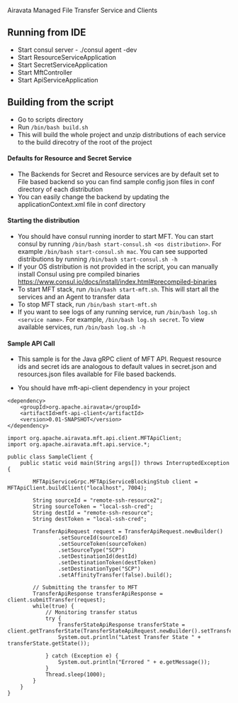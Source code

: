 Airavata Managed File Transfer Service and Clients

## Running from IDE

* Start consul server - ./consul agent -dev
* Start ResourceServiceApplication
* Start SecretServiceApplication
* Start MftController
* Start ApiServiceApplication

## Building from the script

* Go to scripts directory
* Run ```/bin/bash build.sh```
* This will build the whole project and unzip distributions of each service to the build direcotry of the root of the project

#### Defaults for Resource and Secret Service
* The Backends for Secret and Resource services are by default set to File based backend so you can find sample config json 
files in conf directory of each distribution
* You can easily change the backend by updating the applicationContext.xml file in conf directory

#### Starting the distribution
* You should have consul running inorder to start MFT. You can start consul by running ```/bin/bash start-consul.sh <os distribution>```. 
For example ```/bin/bash start-consul.sh mac```. You can see supported distributions by running ```/bin/bash start-consul.sh -h```
* If your OS distribution is not provided in the script, you can manually install Consul using pre compiled binaries https://www.consul.io/docs/install/index.html#precompiled-binaries
* To start MFT stack, run ```/bin/bash start-mft.sh```. This will start all the services and an Agent to transfer data
* To stop MFT stack, run ```/bin/bash start-mft.sh```
* If you want to see logs of any running service, run ```/bin/bash log.sh <service name>```. For example, ```/bin/bash log.sh secret```. 
To view available services, run  ```/bin/bash log.sh -h```

#### Sample API Call

* This sample is for the Java gRPC client of MFT API. Request resource ids and secret ids are analogous to default values 
in secret.json and resources.json files available for File based backends. 

* You should have mft-api-client dependency in your project

```
<dependency>
    <groupId>org.apache.airavata</groupId>
    <artifactId>mft-api-client</artifactId>
    <version>0.01-SNAPSHOT</version>
</dependency>
```

```
import org.apache.airavata.mft.api.client.MFTApiClient;
import org.apache.airavata.mft.api.service.*;

public class SampleClient {
    public static void main(String args[]) throws InterruptedException {

        MFTApiServiceGrpc.MFTApiServiceBlockingStub client = MFTApiClient.buildClient("localhost", 7004);

        String sourceId = "remote-ssh-resource2";
        String sourceToken = "local-ssh-cred";
        String destId = "remote-ssh-resource";
        String destToken = "local-ssh-cred";

        TransferApiRequest request = TransferApiRequest.newBuilder()
                .setSourceId(sourceId)
                .setSourceToken(sourceToken)
                .setSourceType("SCP")
                .setDestinationId(destId)
                .setDestinationToken(destToken)
                .setDestinationType("SCP")
                .setAffinityTransfer(false).build();

        // Submitting the transfer to MFT
        TransferApiResponse transferApiResponse = client.submitTransfer(request);
        while(true) {
            // Monitoring transfer status
            try {
                TransferStateApiResponse transferState = client.getTransferState(TransferStateApiRequest.newBuilder().setTransferId(transferApiResponse.getTransferId()).build());
                System.out.println("Latest Transfer State " + transferState.getState());

            } catch (Exception e) {
                System.out.println("Errored " + e.getMessage());
            }
            Thread.sleep(1000);
        }
    }
}
```